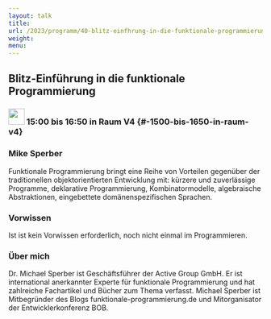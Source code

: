 ```yaml
---
layout: talk
title:
url: /2023/programm/40-blitz-einfhrung-in-die-funktionale-programmierung/
weight:
menu:
---
```

## Blitz-Einführung in die funktionale Programmierung

### <img height = "32" src="../../../images/workshop.svg"> 15:00 bis 16:50 in Raum V4 {#-1500-bis-1650-in-raum-v4}

### Mike Sperber

Funktionale Programmierung bringt eine Reihe von Vorteilen gegenüber der traditionellen objektorientierten Entwicklung mit: kürzere und zuverlässige Programme, deklarative Programmierung, Kombinatormodelle, algebraische Abstraktionen, eingebettete domänenspezifischen Sprachen.

### Vorwissen

Ist ist kein Vorwissen erforderlich, noch nicht einmal im Programmieren.

### Über mich

Dr. Michael Sperber ist Geschäftsführer der Active Group GmbH.  Er ist international anerkannter Experte für funktionale Programmierung und hat zahlreiche Fachartikel und Bücher zum Thema verfasst.  Michael Sperber ist Mitbegründer des Blogs funktionale-programmierung.de und Mitorganisator der Entwicklerkonferenz BOB.

